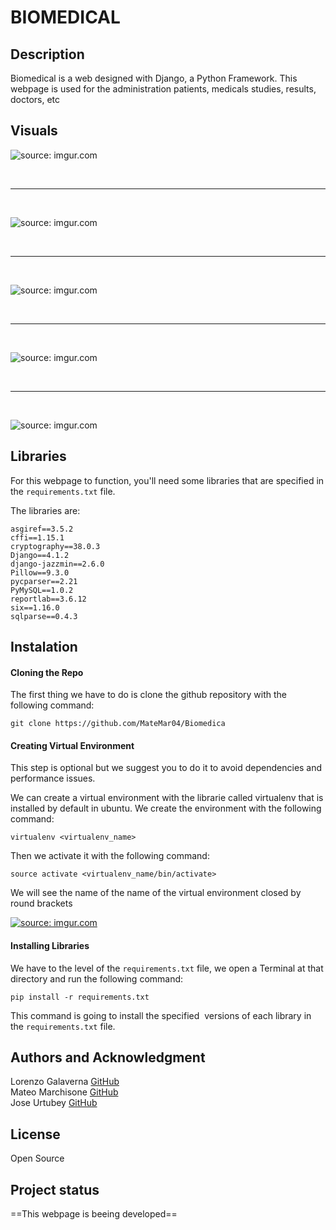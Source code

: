 # BIOMEDICAL

  

## Description

Biomedical is a web designed with Django, a Python Framework. This webpage is used for the administration patients, medicals studies, results, doctors, etc
  

## Visuals

  

<a><img src="https://imgur.com/HKZDx1k.png" title="source: imgur.com"/></a>

<br>

<hr>

<br>

<a><img src="https://imgur.com/QM4H2MW.png" title="source: imgur.com"/></a>

<br>

<hr>

<br>

<a><img src="https://imgur.com/odLUNGH.png" title="source: imgur.com"/></a>

<br>

<hr>

<br>

<a><img src="https://imgur.com/B58jsnt.png" title="source: imgur.com"/></a>

<br>

<hr>

<br>

<a><img src="https://imgur.com/LNxbRiM.png" title="source: imgur.com"/></a>

  
  

## Libraries

For this webpage to function, you'll need some libraries that are specified in the ```requirements.txt``` file.

The libraries are:

```
asgiref==3.5.2
cffi==1.15.1
cryptography==38.0.3
Django==4.1.2
django-jazzmin==2.6.0
Pillow==9.3.0
pycparser==2.21
PyMySQL==1.0.2
reportlab==3.6.12
six==1.16.0
sqlparse==0.4.3
```

  

## Instalation

  

#### Cloning the Repo

The first thing we have to do is clone the github repository with the following command:

```git clone https://github.com/MateMar04/Biomedica```

  

#### Creating Virtual Environment

This step is optional but we suggest you to do it to avoid dependencies and performance issues.

We can create a virtual environment with the librarie called virtualenv that is installed by default in ubuntu. We create the environment with the following command:

```virtualenv <virtualenv_name>```

Then we activate it with the following command:

```source activate <virtualenv_name/bin/activate>```

We will see the name of the name of the virtual environment closed by round brackets

<a href="https://imgur.com/mwTw5AU"><img src="https://i.imgur.com/mwTw5AU.png" title="source: imgur.com" /></a>

  

#### Installing Libraries

We have to the level of the ```requirements.txt``` file, we open a Terminal at that directory and run the following command:

```pip install -r requirements.txt```

This command is going to install the specified  versions of each library in the ```requirements.txt``` file.

  

## Authors and Acknowledgment

Lorenzo Galaverna <a href="https://github.com/LorenzoGalaverna"> GitHub</a><br>Mateo Marchisone <a href="https://github.com/MateMar04"> GitHub</a><br>Jose Urtubey <a href="https://github.com/JoseUrtubey"> GitHub</a><br>

## License

Open Source

  

## Project status

==This webpage is beeing developed==